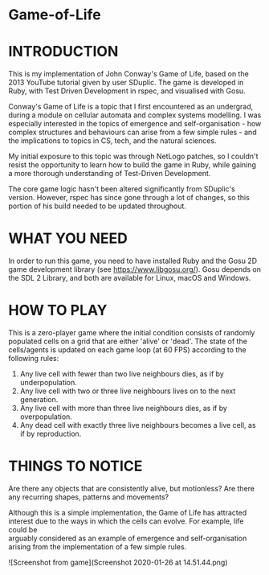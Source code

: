 # Game-of-Life

# INTRODUCTION 

This is my implementation of John Conway's Game of Life, based on the 
2013 YouTube tutorial given by user SDuplic. The game is developed in Ruby, 
with Test Driven Development in rspec, and visualised with Gosu.  

Conway's Game of Life is a topic that I first encountered as an undergrad,
during a module on cellular automata and complex systems modelling. I was 
especially interested in the topics of emergence and self-organisation - 
how complex structures and behaviours can arise from a few simple rules - and
the implications to topics in CS, tech, and the natural sciences.  

My initial exposure to this topic was through NetLogo patches, so I 
couldn't resist the opportunity to learn how to build the game in Ruby, while
gaining a more thorough understanding of Test-Driven Development.       

The core game logic hasn't been altered significantly from SDuplic's version. 
However, rspec has since gone through a lot of changes, so this portion of his 
build needed to be updated throughout. 


# WHAT YOU NEED 

In order to run this game, you need to have installed Ruby and the Gosu 2D 
game development library (see https://www.libgosu.org/). Gosu depends 
on the SDL 2 Library, and both are available for Linux, macOS and Windows.     
 

# HOW TO PLAY 

This is a zero-player game where the initial condition consists of randomly 
populated cells on a grid that are either 'alive' or 'dead'. The state 
of the cells/agents is updated on each game loop (at 60 FPS) according 
to the following rules:

1. Any live cell with fewer than two live neighbours dies, as if by underpopulation.
2. Any live cell with two or three live neighbours lives on to the next generation.
3. Any live cell with more than three live neighbours dies, as if by overpopulation.
4. Any dead cell with exactly three live neighbours becomes a live cell, as if by reproduction.

# THINGS TO NOTICE

Are there any objects that are consistently alive, but motionless?
Are there any recurring shapes, patterns and movements?

Although this is a simple implementation, the Game of Life has attracted interest 
due to the ways in which the cells can evolve. For example, life could be  
arguably considered as an example of emergence and self-organisation arising from the 
implementation of a few simple rules. 

![Screenshot from game](Screenshot 2020-01-26 at 14.51.44.png)
